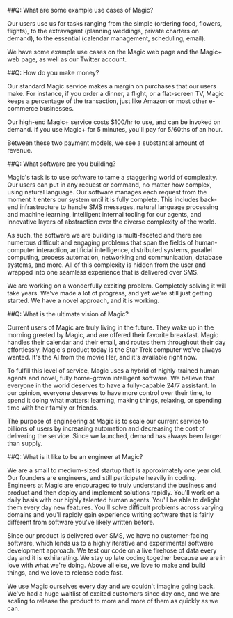 ##Q: What are some example use cases of Magic?

Our users use us for tasks ranging from the simple (ordering food, flowers, flights), to the extravagant (planning weddings, private charters on demand), to the essential (calendar management, scheduling, email).

We have some example use cases on the Magic web page and the Magic+ web page, as well as our Twitter account.

##Q: How do you make money?

Our standard Magic service makes a margin on purchases that our users make. For instance, if you order a dinner, a flight, or a flat-screen TV, Magic keeps a percentage of the transaction, just like Amazon or most other e-commerce businesses.

Our high-end Magic+ service costs $100/hr to use, and can be invoked on demand. If you use Magic+ for 5 minutes, you'll pay for 5/60ths of an hour.

Between these two payment models, we see a substantial amount of revenue.

##Q: What software are you building?

Magic's task is to use software to tame a staggering world of complexity. Our users can put in any request or command, no matter how complex, using natural language. Our software manages each request from the moment it enters our system until it is fully complete. This includes back-end infrastructure to handle SMS messages, natural language processing and machine learning, intelligent internal tooling for our agents, and innovative layers of abstraction over the diverse complexity of the world.

As such, the software we are building is multi-faceted and there are numerous difficult and engaging problems that span the fields of human-computer interaction, artificial intelligence, distributed systems, parallel computing, process automation, networking and communication, database systems, and more. All of this complexity is hidden from the user and wrapped into one seamless experience that is delivered over SMS.

We are working on a wonderfully exciting problem. Completely solving it will take years. We've made a lot of progress, and yet we're still just getting started. We have a novel approach, and it is working.

##Q: What is the ultimate vision of Magic?

Current users of Magic are truly living in the future. They wake up in the morning greeted by Magic, and are offered their favorite breakfast. Magic handles their calendar and their email, and routes them throughout their day effortlessly. Magic's product today is the Star Trek computer we've always wanted. It's the AI from the movie Her, and it's available right now.

To fulfill this level of service, Magic uses a hybrid of highly-trained human agents and novel, fully home-grown intelligent software. We believe that everyone in the world deserves to have a fully-capable 24/7 assistant. In our opinion, everyone deserves to have more control over their time, to spend it doing what matters: learning, making things, relaxing, or spending time with their family or friends.

The purpose of engineering at Magic is to scale our current service to billions of users by increasing automation and decreasing the cost of delivering the service. Since we launched, demand has always been larger than supply.

##Q: What is it like to be an engineer at Magic?

We are a small to medium-sized startup that is approximately one year old. Our founders are engineers, and still participate heavily in coding. Engineers at Magic are encouraged to truly understand the business and product and then deploy and implement solutions rapidly. You'll work on a daily basis with our highly talented human agents. You'll be able to delight them every day new features. You'll solve difficult problems across varying domains and you'll rapidly gain experience writing software that is fairly different from software you've likely written before.

Since our product is delivered over SMS, we have no customer-facing software, which lends us to a highly iterative and experimental software development approach. We test our code on a live firehose of data every day and it is exhilarating. We stay up late coding together because we are in love with what we're doing. Above all else, we love to make and build things, and we love to release code fast.

We use Magic ourselves every day and we couldn't imagine going back. We've had a huge waitlist of excited customers since day one, and we are scaling to release the product to more and more of them as quickly as we can.



